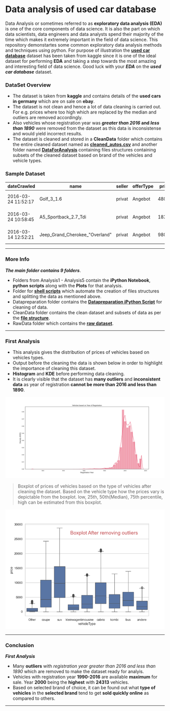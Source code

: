 # Data analysis of used car database &nbsp;&nbsp;
Data Analysis or sometimes referred to as **exploratory data analysis (EDA)** is one of the core components of data science. It is also the part on which data scientists, data engineers and data analysts spend their majority of the time which makes it extremely important in the field of data science. This repository demonstartes some common exploratory data analysis methods and techniques using python. For purpose of illustration the **[used car database](https://www.kaggle.com/orgesleka/used-cars-database)** dataset has been taken from kaggle since it is one of the ideal dataset for performing **EDA** and taking a step towards the most amazing and interesting field of data science. Good luck with your _**EDA**_ on the _**used car database**_ dataset.
### DataSet Overview
  + The dataset is taken from **kaggle** and contains details of the **used cars in germany** which are on sale on **ebay**.
  + The dataset is not clean and hence a lot of data cleaning is carried out. For e.g. prices where too high which are      replaced by the median and outliers are removed accordingly. 
  + Also vehicles whose registration year was **_greater than 2016_ and _less than 1890_** were removed from the dataset as this data is inconsistense and would yield incorrect results.
  + The dataset is cleaned and stored in a **CleanData** folder which contains the entire cleaned dataset named as **[cleaned_autos.csv](CleanData/CleanedDataSet)** and another folder named **[DataForAnalysis](CleanData/DataForAnalysis)** containing files structures containing subsets of the cleaned dataset based on brand of the vehicles and vehicle types.  
  
### Sample Dataset
dateCrawled | name | seller | offerType | price | abtest | vehicleType | yearOfRegistration | gearbox | powerPS | model | kilometer | monthOfRegistration | fuelType | brand | notRepairedDamage | dateCreated | nrOfPictures | postalCode | lastSeen
--- | --- | --- | --- | --- | --- | --- | --- | --- |--- | --- | --- | --- | --- | --- | --- | --- | --- | --- | ---
2016-03-24 11:52:17 | Golf_3_1.6 | privat | Angebot | 480 | test | nan | 1993 | manuell | 0 | golf | 150000 | 0 | benzin | volkswagen | nan | 2016-03-24 00:00:00 | 0 | 70435 | 2016-04-07 03:16:57
2016-03-24 10:58:45 | A5_Sportback_2.7_Tdi | privat | Angebot | 18300 | test | coupe | 2011 | manuell | 190 | nan | 125000 | 5 | diesel | audi | ja | 2016-03-24 00:00:00 | 0 | 66954 | 2016-04-07 01:46:50
2016-03-14 12:52:21 | Jeep_Grand_Cherokee_"Overland" | privat | Angebot | 9800 | test | suv | 2004 | automatik | 163 | grand | 125000 | 8 | diesel | jeep | nan | 2016-03-14 00:00:00 | 0 | 90480 | 2016-04-05 12:47:46
***
### More Info
__*The main folder contains 9 folders*__.

  + Folders from Analysis1 - Analysis5 contain the **iPython Notebook**, **python scripts** along with the **Plots** for that analysis.
  + Folder for **[shell scripts](ShellScripts)** which automate the creation of files structures and splitting the data as mentioned above.
  + Datapreparation folder contains the **[Datapreparation iPython Script](DataPreparation/DataPreparation.py)** for cleaning of data.
  + CleanData folder contains the clean dataset and subsets of data as per the **[file structure](CleanData/DataForAnalysis)**.
  + RawData folder which contains the **[raw dataset](RawData)**.  <br/>
 
***
### First Analysis 
+ This analysis gives the distribution of prices of vehicles based on vehicles types.
+ Output before the cleaning the data is shown below in order to highlight the importance of cleaning this dataset.
+ **Histogram** and **KDE** before performing data cleaning.
+ It is clearly visible that the dataset has **many outliers** and **inconsistent data** as year of registration **cannot be more than 2016 and less than 1890**.

![alt text](FirstAnalysis/Plots/vehicle-distribution.png "Logo Title Text 1")

> Boxplot of prices of vehicles based on the type of vehicles after cleaning the dataset. Based on the vehicle type how the prices vary is depictable from the boxplot. low, 25th, 50th(Median), 75th percentile, high can be estimated from this boxplot.

![alt text](FirstAnalysis/Plots/price-vehicleType-boxplot.png "Logo Title Text 1")
***

### Conclusion
__*First Analysis*__

+ Many **outliers** with *registration year greater than 2016 and less than 1890* which are removed to make the dataset ready for analyis.
+ Vehicles with registration year **1990-2016** are available **maximum** for sale. Year **2000** being the **highest** with **24313** vehicles.
+ Based on selected brand of choice, it can be found out what **type of vehicles** in the **selected brand** tend to get **sold quickly online** as compared to others.

***


